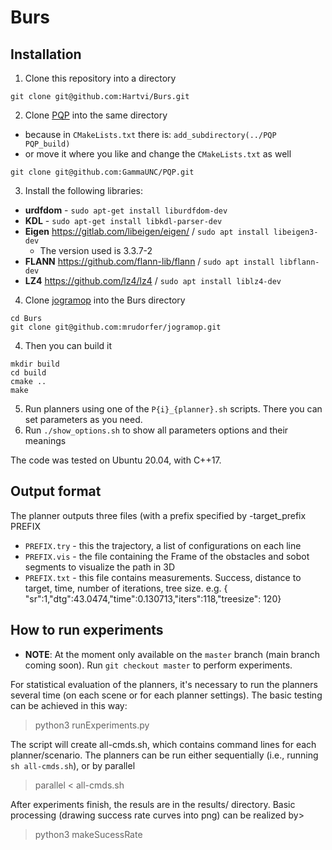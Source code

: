 # Burs

## Installation

1. Clone this repository into a directory
```
git clone git@github.com:Hartvi/Burs.git
```
2. Clone [PQP](https://github.com/GammaUNC/PQP) into the same directory
  - because in `CMakeLists.txt` there is: `add_subdirectory(../PQP PQP_build)` 
  - or move it where you like and change the `CMakeLists.txt` as well
```
git clone git@github.com:GammaUNC/PQP.git
```
3. Install the following libraries:
- **urdfdom** - `sudo apt-get install liburdfdom-dev`
- **KDL** - `sudo apt-get install libkdl-parser-dev`
- **Eigen** https://gitlab.com/libeigen/eigen/ / `sudo apt install libeigen3-dev`
  - The version used is 3.3.7-2
- **FLANN** https://github.com/flann-lib/flann / `sudo apt install libflann-dev`
- **LZ4** https://github.com/lz4/lz4 / `sudo apt install liblz4-dev`
4. Clone [jogramop](https://github.com/mrudorfer/jogramop) into the Burs directory
```
cd Burs
git clone git@github.com:mrudorfer/jogramop.git
```
4. Then you can build it
```
mkdir build
cd build
cmake ..
make
```
5. Run planners using one of the `P{i}_{planner}.sh` scripts. There you can set parameters as you need.
6. Run `./show_options.sh` to show all parameters options and their meanings

The code was tested on Ubuntu 20.04, with C++17.

## Output format
The planner outputs three files (with a prefix specified by -target_prefix PREFIX
- `PREFIX.try` - this the trajectory, a list of configurations on each line
- `PREFIX.vis` - the file containing the Frame of the obstacles and sobot segments to visualize the path in 3D
- `PREFIX.txt` - this file contains measurements. Success, distance to target, time, number of iterations, tree size. e.g. { "sr":1,"dtg":43.0474,"time":0.130713,"iters":118,"treesize": 120}

## How to run experiments
- **NOTE**: At the moment only available on the `master` branch (main branch coming soon). Run `git checkout master` to perform experiments.

For statistical evaluation of the planners, it's necessary to run the planners several time (on each scene or for each planner settings).
The basic testing can be achieved in this way:

> python3 runExperiments.py  

The script will create all-cmds.sh, which contains command lines for each planner/scenario. 
The planners can be run either sequentially (i.e., running `sh all-cmds.sh`), or by parallel

> parallel < all-cmds.sh

After experiments finish, the resuls are in the results/ directory.
Basic processing (drawing success rate curves into png) can be realized by>

> python3 makeSucessRate



